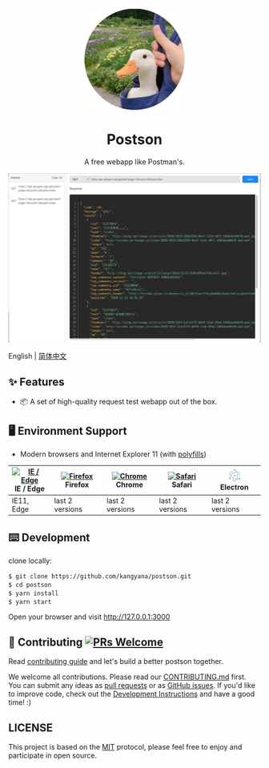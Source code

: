 <p align="center">
  <a href="https://github.com/kangyana/postson">
    <img width="200" src="https://raw.githubusercontent.com/kangyana/img-storage/master/postman_logo.png">
  </a>
</p>

<h1 align="center">Postson</h1>

<div align="center">

A free webapp like Postman's.

</div>

[![](https://raw.githubusercontent.com/kangyana/img-storage/master/preview.jpg)](https://github.com/kangyana/postson)

English | [简体中文](./README-zh_CN.md)

## ✨ Features

- 📦 A set of high-quality request test webapp out of the box.

## 🖥 Environment Support

- Modern browsers and Internet Explorer 11 (with [polyfills](https://stackoverflow.com/questions/57020976/polyfills-in-2019-for-ie11))

| [<img src="https://raw.githubusercontent.com/alrra/browser-logos/master/src/edge/edge_48x48.png" alt="IE / Edge" width="24px" height="24px" />](http://godban.github.io/browsers-support-badges/)<br>IE / Edge | [<img src="https://raw.githubusercontent.com/alrra/browser-logos/master/src/firefox/firefox_48x48.png" alt="Firefox" width="24px" height="24px" />](http://godban.github.io/browsers-support-badges/)<br>Firefox | [<img src="https://raw.githubusercontent.com/alrra/browser-logos/master/src/chrome/chrome_48x48.png" alt="Chrome" width="24px" height="24px" />](http://godban.github.io/browsers-support-badges/)<br>Chrome | [<img src="https://raw.githubusercontent.com/alrra/browser-logos/master/src/safari/safari_48x48.png" alt="Safari" width="24px" height="24px" />](http://godban.github.io/browsers-support-badges/)<br>Safari | [<img src="https://raw.githubusercontent.com/alrra/browser-logos/master/src/electron/electron_48x48.png" alt="Electron" width="24px" height="24px" />](http://godban.github.io/browsers-support-badges/)<br>Electron |
| -------------------------------------------------------------------------------------------------------------------------------------------------------------------------------------------------------------- | ---------------------------------------------------------------------------------------------------------------------------------------------------------------------------------------------------------------- | ------------------------------------------------------------------------------------------------------------------------------------------------------------------------------------------------------------ | ------------------------------------------------------------------------------------------------------------------------------------------------------------------------------------------------------------ | -------------------------------------------------------------------------------------------------------------------------------------------------------------------------------------------------------------------- |
| IE11, Edge                                                                                                                                                                                                     | last 2 versions                                                                                                                                                                                                  | last 2 versions                                                                                                                                                                                              | last 2 versions                                                                                                                                                                                              | last 2 versions                                                                                                                                                                                                      |

## ⌨️ Development

clone locally:

```bash
$ git clone https://github.com/kangyana/postson.git
$ cd postson
$ yarn install
$ yarn start
```

Open your browser and visit http://127.0.0.1:3000

## 🤝 Contributing [![PRs Welcome](https://img.shields.io/badge/PRs-welcome-brightgreen.svg?style=flat-square)](http://makeapullrequest.com)

Read [contributing guide](./CONTRIBUTING.md) and let's build a better postson together.

We welcome all contributions. Please read our [CONTRIBUTING.md](./CONTRIBUTING.md) first. You can submit any ideas as [pull requests](https://github.com/kangyana/postson/pulls) or as [GitHub issues](https://github.com/kangyana/postson/issues). If you'd like to improve code, check out the [Development Instructions](https://github.com/kangyana/postson/wiki/Development) and have a good time! :)

## LICENSE

This project is based on the [MIT](https://en.wikipedia.org/wiki/MIT_License) protocol, please feel free to enjoy and participate in open source.
